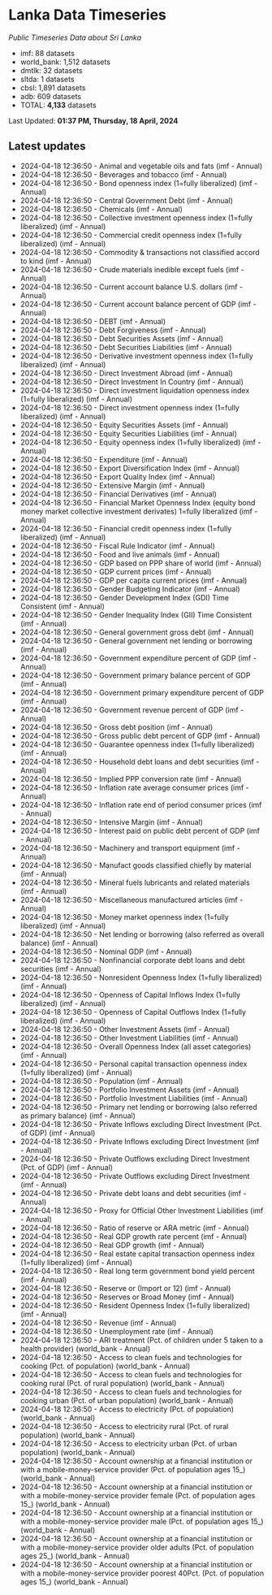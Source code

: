 # Lanka Data Timeseries
*Public Timeseries Data about Sri Lanka*

* imf: 88 datasets
* world_bank: 1,512 datasets
* dmtlk: 32 datasets
* sltda: 1 datasets
* cbsl: 1,891 datasets
* adb: 609 datasets
* TOTAL: **4,133** datasets

Last Updated: **01:37 PM, Thursday, 18 April, 2024**

## Latest updates

* 2024-04-18 12:36:50 - Animal and vegetable oils and fats (imf - Annual)
* 2024-04-18 12:36:50 - Beverages and tobacco (imf - Annual)
* 2024-04-18 12:36:50 - Bond openness index (1=fully liberalized) (imf - Annual)
* 2024-04-18 12:36:50 - Central Government Debt (imf - Annual)
* 2024-04-18 12:36:50 - Chemicals (imf - Annual)
* 2024-04-18 12:36:50 - Collective investment openness index (1=fully liberalized) (imf - Annual)
* 2024-04-18 12:36:50 - Commercial credit openness index (1=fully liberalized) (imf - Annual)
* 2024-04-18 12:36:50 - Commodity & transactions not classified accord to kind (imf - Annual)
* 2024-04-18 12:36:50 - Crude materials inedible except fuels (imf - Annual)
* 2024-04-18 12:36:50 - Current account balance U.S. dollars (imf - Annual)
* 2024-04-18 12:36:50 - Current account balance percent of GDP (imf - Annual)
* 2024-04-18 12:36:50 - DEBT (imf - Annual)
* 2024-04-18 12:36:50 - Debt Forgiveness (imf - Annual)
* 2024-04-18 12:36:50 - Debt Securities Assets (imf - Annual)
* 2024-04-18 12:36:50 - Debt Securities Liabilities (imf - Annual)
* 2024-04-18 12:36:50 - Derivative investment openness index (1=fully liberalized) (imf - Annual)
* 2024-04-18 12:36:50 - Direct Investment Abroad (imf - Annual)
* 2024-04-18 12:36:50 - Direct Investment In Country (imf - Annual)
* 2024-04-18 12:36:50 - Direct investment liquidation openness index (1=fully liberalized) (imf - Annual)
* 2024-04-18 12:36:50 - Direct investment openness index (1=fully liberalized) (imf - Annual)
* 2024-04-18 12:36:50 - Equity Securities Assets (imf - Annual)
* 2024-04-18 12:36:50 - Equity Securities Liabilities (imf - Annual)
* 2024-04-18 12:36:50 - Equity openness index (1=fully liberalized) (imf - Annual)
* 2024-04-18 12:36:50 - Expenditure (imf - Annual)
* 2024-04-18 12:36:50 - Export Diversification Index (imf - Annual)
* 2024-04-18 12:36:50 - Export Quality Index (imf - Annual)
* 2024-04-18 12:36:50 - Extensive Margin (imf - Annual)
* 2024-04-18 12:36:50 - Financial Derivatives (imf - Annual)
* 2024-04-18 12:36:50 - Financial Market Openness Index (equity bond money market collective investment derivates) 1=fully liberalized (imf - Annual)
* 2024-04-18 12:36:50 - Financial credit openness index (1=fully liberalized) (imf - Annual)
* 2024-04-18 12:36:50 - Fiscal Rule Indicator (imf - Annual)
* 2024-04-18 12:36:50 - Food and live animals (imf - Annual)
* 2024-04-18 12:36:50 - GDP based on PPP share of world (imf - Annual)
* 2024-04-18 12:36:50 - GDP current prices (imf - Annual)
* 2024-04-18 12:36:50 - GDP per capita current prices (imf - Annual)
* 2024-04-18 12:36:50 - Gender Budgeting Indicator (imf - Annual)
* 2024-04-18 12:36:50 - Gender Development Index (GDI) Time Consistent (imf - Annual)
* 2024-04-18 12:36:50 - Gender Inequality Index (GII) Time Consistent (imf - Annual)
* 2024-04-18 12:36:50 - General government gross debt (imf - Annual)
* 2024-04-18 12:36:50 - General government net lending or borrowing (imf - Annual)
* 2024-04-18 12:36:50 - Government expenditure percent of GDP (imf - Annual)
* 2024-04-18 12:36:50 - Government primary balance percent of GDP (imf - Annual)
* 2024-04-18 12:36:50 - Government primary expenditure percent of GDP (imf - Annual)
* 2024-04-18 12:36:50 - Government revenue percent of GDP (imf - Annual)
* 2024-04-18 12:36:50 - Gross debt position (imf - Annual)
* 2024-04-18 12:36:50 - Gross public debt percent of GDP (imf - Annual)
* 2024-04-18 12:36:50 - Guarantee openness index (1=fully liberalized) (imf - Annual)
* 2024-04-18 12:36:50 - Household debt loans and debt securities (imf - Annual)
* 2024-04-18 12:36:50 - Implied PPP conversion rate (imf - Annual)
* 2024-04-18 12:36:50 - Inflation rate average consumer prices (imf - Annual)
* 2024-04-18 12:36:50 - Inflation rate end of period consumer prices (imf - Annual)
* 2024-04-18 12:36:50 - Intensive Margin (imf - Annual)
* 2024-04-18 12:36:50 - Interest paid on public debt percent of GDP (imf - Annual)
* 2024-04-18 12:36:50 - Machinery and transport equipment (imf - Annual)
* 2024-04-18 12:36:50 - Manufact goods classified chiefly by material (imf - Annual)
* 2024-04-18 12:36:50 - Mineral fuels lubricants and related materials (imf - Annual)
* 2024-04-18 12:36:50 - Miscellaneous manufactured articles (imf - Annual)
* 2024-04-18 12:36:50 - Money market openness index (1=fully liberalized) (imf - Annual)
* 2024-04-18 12:36:50 - Net lending or borrowing (also referred as overall balance) (imf - Annual)
* 2024-04-18 12:36:50 - Nominal GDP (imf - Annual)
* 2024-04-18 12:36:50 - Nonfinancial corporate debt loans and debt securities (imf - Annual)
* 2024-04-18 12:36:50 - Nonresident Openness Index (1=fully liberalized) (imf - Annual)
* 2024-04-18 12:36:50 - Openness of Capital Inflows Index (1=fully liberalized) (imf - Annual)
* 2024-04-18 12:36:50 - Openness of Capital Outflows Index (1=fully liberalized) (imf - Annual)
* 2024-04-18 12:36:50 - Other Investment Assets (imf - Annual)
* 2024-04-18 12:36:50 - Other Investment Liabilities (imf - Annual)
* 2024-04-18 12:36:50 - Overall Openness Index (all asset categories) (imf - Annual)
* 2024-04-18 12:36:50 - Personal capital transaction openness index (1=fully liberalized) (imf - Annual)
* 2024-04-18 12:36:50 - Population (imf - Annual)
* 2024-04-18 12:36:50 - Portfolio Investment Assets (imf - Annual)
* 2024-04-18 12:36:50 - Portfolio Investment Liabilities (imf - Annual)
* 2024-04-18 12:36:50 - Primary net lending or borrowing (also referred as primary balance) (imf - Annual)
* 2024-04-18 12:36:50 - Private Inflows excluding Direct Investment (Pct. of GDP) (imf - Annual)
* 2024-04-18 12:36:50 - Private Inflows excluding Direct Investment (imf - Annual)
* 2024-04-18 12:36:50 - Private Outflows excluding Direct Investment (Pct. of GDP) (imf - Annual)
* 2024-04-18 12:36:50 - Private Outflows excluding Direct Investment (imf - Annual)
* 2024-04-18 12:36:50 - Private debt loans and debt securities (imf - Annual)
* 2024-04-18 12:36:50 - Proxy for Official Other Investment Liabilities (imf - Annual)
* 2024-04-18 12:36:50 - Ratio of reserve or ARA metric (imf - Annual)
* 2024-04-18 12:36:50 - Real GDP growth rate percent (imf - Annual)
* 2024-04-18 12:36:50 - Real GDP growth (imf - Annual)
* 2024-04-18 12:36:50 - Real estate capital transaction openness index (1=fully liberalized) (imf - Annual)
* 2024-04-18 12:36:50 - Real long term government bond yield percent (imf - Annual)
* 2024-04-18 12:36:50 - Reserve or (Import or 12) (imf - Annual)
* 2024-04-18 12:36:50 - Reserves or Broad Money (imf - Annual)
* 2024-04-18 12:36:50 - Resident Openness Index (1=fully liberalized) (imf - Annual)
* 2024-04-18 12:36:50 - Revenue (imf - Annual)
* 2024-04-18 12:36:50 - Unemployment rate (imf - Annual)
* 2024-04-18 12:36:50 - ARI treatment (Pct. of children under 5 taken to a health provider) (world_bank - Annual)
* 2024-04-18 12:36:50 - Access to clean fuels and technologies for cooking (Pct. of population) (world_bank - Annual)
* 2024-04-18 12:36:50 - Access to clean fuels and technologies for cooking rural (Pct. of rural population) (world_bank - Annual)
* 2024-04-18 12:36:50 - Access to clean fuels and technologies for cooking urban (Pct. of urban population) (world_bank - Annual)
* 2024-04-18 12:36:50 - Access to electricity (Pct. of population) (world_bank - Annual)
* 2024-04-18 12:36:50 - Access to electricity rural (Pct. of rural population) (world_bank - Annual)
* 2024-04-18 12:36:50 - Access to electricity urban (Pct. of urban population) (world_bank - Annual)
* 2024-04-18 12:36:50 - Account ownership at a financial institution or with a mobile-money-service provider (Pct. of population ages 15_) (world_bank - Annual)
* 2024-04-18 12:36:50 - Account ownership at a financial institution or with a mobile-money-service provider female (Pct. of population ages 15_) (world_bank - Annual)
* 2024-04-18 12:36:50 - Account ownership at a financial institution or with a mobile-money-service provider male (Pct. of population ages 15_) (world_bank - Annual)
* 2024-04-18 12:36:50 - Account ownership at a financial institution or with a mobile-money-service provider older adults (Pct. of population ages 25_) (world_bank - Annual)
* 2024-04-18 12:36:50 - Account ownership at a financial institution or with a mobile-money-service provider poorest 40Pct. (Pct. of population ages 15_) (world_bank - Annual)